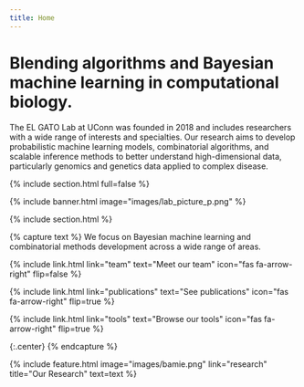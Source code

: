 ```yaml
---
title: Home
---
```


# Blending algorithms and Bayesian machine learning in computational biology.

The EL GATO Lab at UConn was founded in 2018 and includes researchers with a wide range of interests and specialties. Our research aims to develop probabilistic machine learning models, combinatorial algorithms, and scalable inference methods to better understand high-dimensional data, particularly genomics and genetics data applied to complex disease.


{% include section.html full=false %}

{% include banner.html image="images/lab_picture_p.png" %}

{% include section.html %}


{% capture text %}
We focus on Bayesian machine learning and combinatorial methods development across a wide range of areas. 

{%
  include link.html
  link="team"
  text="Meet our team"
  icon="fas fa-arrow-right"
  flip=false
%}

{%
  include link.html
  link="publications"
  text="See publications"
  icon="fas fa-arrow-right"
  flip=true
%}

{%
  include link.html
  link="tools"
  text="Browse our tools"
  icon="fas fa-arrow-right"
  flip=true
%}

{:.center}
{% endcapture %}

{%
  include feature.html
  image="images/bamie.png"
  link="research"
  title="Our Research"
  text=text
%}

